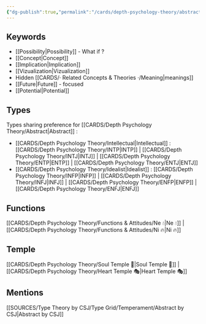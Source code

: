 ```yaml
---
{"dg-publish":true,"permalink":"/cards/depth-psychology-theory/abstract/","created":"2023-01-01T13:12:17.828+01:00","updated":"2023-04-06T19:47:54.459+02:00"}
---
```


## Keywords 
- [[Possibility\|Possibility]] - What if ? 
- [[Concept\|Concept]]
- [[Implication\|Implication]]
- [[Vizualization\|Vizualization]]
- Hidden [[CARDS/· Related Concepts & Theories ·/Meaning\|meanings]] 
- [[Future\|Future]] - focused 
- [[Potential\|Potential]]

## Types 
Types sharing preference for [[CARDS/Depth Psychology Theory/Abstract\|Abstract]] : 
- [[CARDS/Depth Psychology Theory/Intellectual\|Intellectual]] : [[CARDS/Depth Psychology Theory/INTP\|INTP]] | [[CARDS/Depth Psychology Theory/INTJ\|INTJ]] | [[CARDS/Depth Psychology Theory/ENTP\|ENTP]] | [[CARDS/Depth Psychology Theory/ENTJ\|ENTJ]] 
- [[CARDS/Depth Psychology Theory/Idealist\|Idealist]] : [[CARDS/Depth Psychology Theory/INFP\|INFP]] | [[CARDS/Depth Psychology Theory/INFJ\|INFJ]] | [[CARDS/Depth Psychology Theory/ENFP\|ENFP]] | [[CARDS/Depth Psychology Theory/ENFJ\|ENFJ]] 

## Functions 
[[CARDS/Depth Psychology Theory/Functions & Attitudes/Ne 💧\|Ne 💧]] | [[CARDS/Depth Psychology Theory/Functions & Attitudes/Ni 🔥\|Ni 🔥]] 

## Temple 
[[CARDS/Depth Psychology Theory/Soul Temple 👥\|Soul Temple 👥]] | [[CARDS/Depth Psychology Theory/Heart Temple 🎭\|Heart Temple 🎭]] 

## Mentions
[[SOURCES/Type Theory by CSJ/Type Grid/Temperament/Abstract by CSJ\|Abstract by CSJ]]